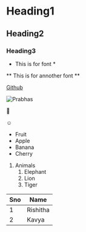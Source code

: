 # Heading1
## Heading2
### Heading3
* This is for font *
 
** This is for annother font **

[Github](https://github.com/)

![Prabhas](https://cdn.gulte.com/wp-content/uploads/2021/11/FFa8FZ9VQAQGkYB.jpg)

:hand_over_mouth:

:relaxed:

* Fruit
 *  Apple
 *  Banana
 *  Cherry

1.  Animals
    1. Elephant
    2. Lion
    3. Tiger

Sno|Name
---|---
1|Rishitha
2|Kavya
